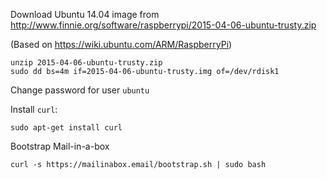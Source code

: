 Download Ubuntu 14.04 image from http://www.finnie.org/software/raspberrypi/2015-04-06-ubuntu-trusty.zip

(Based on https://wiki.ubuntu.com/ARM/RaspberryPi)

    unzip 2015-04-06-ubuntu-trusty.zip
    sudo dd bs=4m if=2015-04-06-ubuntu-trusty.img of=/dev/rdisk1

Change password for user `ubuntu`

Install `curl`:

    sudo apt-get install curl

Bootstrap Mail-in-a-box

    curl -s https://mailinabox.email/bootstrap.sh | sudo bash
